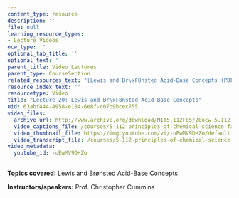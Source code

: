 ```yaml
---
content_type: resource
description: ''
file: null
learning_resource_types:
- Lecture Videos
ocw_type: ''
optional_tab_title: ''
optional_text: ''
parent_title: Video Lectures
parent_type: CourseSection
related_resources_text: "[Lewis and Br\xF8nsted Acid-Base Concepts (PDF)](resources/lecture20)"
resource_index_text: ''
resourcetype: Video
title: "Lecture 20: Lewis and Br\xF8nsted Acid-Base Concepts"
uid: 63abf444-4958-e184-6e8f-c07b9bcec755
video_files:
  archive_url: http://www.archive.org/download/MIT5.112F05/20ocw-5.112-28oct2005-220k.mp4
  video_captions_file: /courses/5-112-principles-of-chemical-science-fall-2005/1e225634c10e57b0a0b0849887f2b0f3_-uEwMV9DHZo.vtt
  video_thumbnail_file: https://img.youtube.com/vi/-uEwMV9DHZo/default.jpg
  video_transcript_file: /courses/5-112-principles-of-chemical-science-fall-2005/45e0893229e7532c0d5c05b32c957733_-uEwMV9DHZo.pdf
video_metadata:
  youtube_id: -uEwMV9DHZo
---
```


**Topics covered:** Lewis and Brønsted Acid-Base Concepts

**Instructors/speakers:** Prof. Christopher Cummins